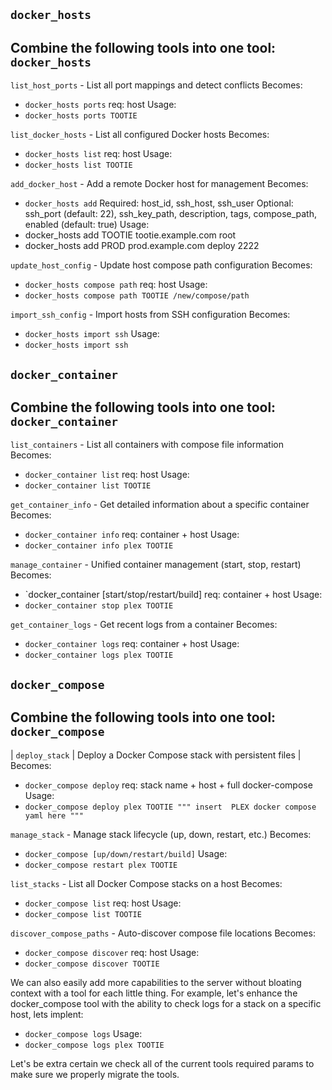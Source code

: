 ## `docker_hosts`
## Combine the following tools into one tool: `docker_hosts`

`list_host_ports` - List all port mappings and detect conflicts
  Becomes:
  - `docker_hosts ports` req: host
  Usage:
  - `docker_hosts ports TOOTIE`

`list_docker_hosts` - List all configured Docker hosts
  Becomes:
  - `docker_hosts list` req: host
  Usage:
  - `docker_hosts list TOOTIE`

`add_docker_host` - Add a remote Docker host for management
  Becomes:
  - `docker_hosts add` 
  Required: host_id, ssh_host, ssh_user
  Optional: ssh_port (default: 22), ssh_key_path, description, tags, compose_path, enabled (default: true)
  Usage:
  - docker_hosts add TOOTIE tootie.example.com root
  - docker_hosts add PROD prod.example.com deploy 2222

`update_host_config` - Update host compose path configuration
  Becomes:
  - `docker_hosts compose path` req: host
  Usage:
  - `docker_hosts compose path TOOTIE /new/compose/path`

`import_ssh_config` - Import hosts from SSH configuration
  Becomes:
  - `docker_hosts import ssh`
  Usage:
  - `docker_hosts import ssh`


## `docker_container`
## Combine the following tools into one tool: `docker_container`

`list_containers` - List all containers with compose file information
  Becomes:
  - `docker_container list` req: host
  Usage:
  - `docker_container list TOOTIE`

`get_container_info` - Get detailed information about a specific container
  Becomes:
  - `docker_container info` req: container + host
  Usage:
  - `docker_container info plex TOOTIE`

`manage_container` - Unified container management (start, stop, restart)
  Becomes:
  - `docker_container [start/stop/restart/build] req: container + host
  Usage:
  - `docker_container stop plex TOOTIE`

`get_container_logs` - Get recent logs from a container
  Becomes:
  - `docker_container logs` req: container + host
  Usage:
  - `docker_container logs plex TOOTIE`


## `docker_compose`
## Combine the following tools into one tool: `docker_compose`

| `deploy_stack` | Deploy a Docker Compose stack with persistent files | 
  Becomes:
  - `docker_compose deploy` req: stack name + host + full docker-compose
  Usage:
  - `docker_compose deploy plex TOOTIE
  """
  insert 
  PLEX
  docker
  compose
  yaml
  here
  """`

`manage_stack` - Manage stack lifecycle (up, down, restart, etc.)
  Becomes:
  - `docker_compose [up/down/restart/build]`
  Usage:
  - `docker_compose restart plex TOOTIE`

`list_stacks` - List all Docker Compose stacks on a host
  Becomes:
  - `docker_compose list` req: host
  Usage:
  - `docker_compose list TOOTIE`

`discover_compose_paths` - Auto-discover compose file locations
  Becomes:
  - `docker_compose discover` req: host
  Usage:
  - `docker_compose discover TOOTIE`

We can also easily add more capabilities to the server without bloating context with a tool for each little thing.
For example, let's enhance the docker_compose tool with the ability to check logs for a stack on a specific host, lets implent:
  - `docker_compose logs`
  Usage:
  - `docker_compose logs plex TOOTIE`

Let's be extra certain we check all of the current tools required params to make sure we properly migrate the tools.